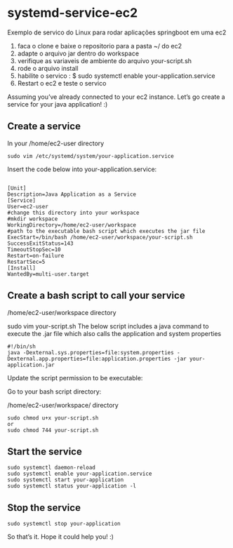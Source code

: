 # systemd-service-ec2
Exemplo de servico do Linux para rodar aplicações springboot em uma ec2


1) faca o clone e baixe o repositorio para a pasta ~/ do ec2
2) adapte o arquivo jar dentro do workspace
3) verifique as variaveis de ambiente do arquivo your-script.sh
4) rode o arquivo install
5) habilite o servico : $ sudo systemctl enable your-application.service
6) Restart o ec2 e teste o servico

Assuming you’ve already connected to your ec2 instance. Let’s go create a service for your java application! :)

## Create a service
In your /home/ec2-user directory
```
sudo vim /etc/systemd/system/your-application.service
```
Insert the code below into your-application.service:
```

[Unit]
Description=Java Application as a Service
[Service]
User=ec2-user
#change this directory into your workspace
#mkdir workspace 
WorkingDirectory=/home/ec2-user/workspace
#path to the executable bash script which executes the jar file
ExecStart=/bin/bash /home/ec2-user/workspace/your-script.sh
SuccessExitStatus=143
TimeoutStopSec=10
Restart=on-failure
RestartSec=5
[Install]
WantedBy=multi-user.target
```
## Create a bash script to call your service
/home/ec2-user/workspace directory

sudo vim your-script.sh
The below script includes a java command to execute the .jar file which also calls the application and system properties
```
#!/bin/sh
java -Dexternal.sys.properties=file:system.properties -Dexternal.app.properties=file:application.properties -jar your-application.jar
```
Update the script permission to be executable:

Go to your bash script directory:

/home/ec2-user/workspace/ directory
```
sudo chmod u+x your-script.sh
or
sudo chmod 744 your-script.sh
```
## Start the service
```
sudo systemctl daemon-reload
sudo systemctl enable your-application.service
sudo systemctl start your-application
sudo systemctl status your-application -l
```
## Stop the service
```
sudo systemctl stop your-application
```
So that’s it. Hope it could help you! :)
